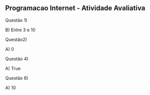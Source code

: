 ## Programacao Internet - Atividade Avaliativa

Questão 1)

B) Entre 3 e 10

Questão2)

A) 0

Questão 4)

A) True

Questão 6)

A) 10
